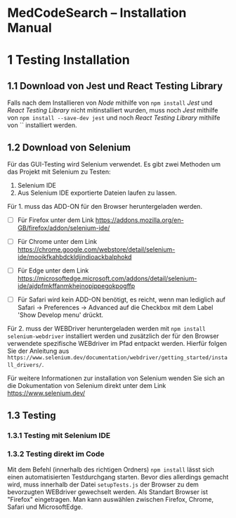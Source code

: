 # MedCodeSearch – Installation Manual



# 1 Testing Installation

## 1.1 Download von Jest und React Testing Library 
Falls nach dem Installieren von *Node* mithilfe von `npm install` *Jest* und *React Testing Library* nicht mitinstalliert wurden,
muss noch *Jest* mithilfe von `npm install --save-dev jest`  und noch *React Testing Library* mithilfe von `` installiert werden.

## 1.2 Download von Selenium
Für das GUI-Testing wird Selenium verwendet.
Es gibt zwei Methoden um das Projekt mit Selenium zu Testen:
1. Selenium IDE
2. Aus Selenium IDE exportierte Dateien laufen zu lassen.

Für 1. muss das ADD-ON für den Browser heruntergeladen werden.
- [ ] Für Firefox unter dem Link https://addons.mozilla.org/en-GB/firefox/addon/selenium-ide/
- [ ] Für Chrome unter dem Link https://chrome.google.com/webstore/detail/selenium-ide/mooikfkahbdckldjjndioackbalphokd
- [ ] Für Edge unter dem Link https://microsoftedge.microsoft.com/addons/detail/selenium-ide/ajdpfmkffanmkhejnopjppegokpogffp
- [ ] Für Safari wird kein ADD-ON benötigt, es reicht, wenn man lediglich auf Safari -> Preferences -> Advanced auf die Checkbox mit dem Label 'Show Develop menu' drückt.


Für 2. muss der WEBDriver heruntergeladen werden mit `npm install selenium-webdriver` installiert werden und zusätzlich der für den Browser verwendete spezifische WEBdriver im Pfad entpackt werden. Hierfür folgen Sie der Anleitung aus `https://www.selenium.dev/documentation/webdriver/getting_started/install_drivers/`.

Für weitere Informationen zur installation von Selenium wenden Sie sich an die Dokumentation von Selenium direkt unter dem Link https://www.selenium.dev/

## 1.3 Testing

### 1.3.1 Testing mit Selenium IDE

### 1.3.2 Testing direkt im Code
Mit dem Befehl (innerhalb des richtigen Ordners) `npm install` lässt sich einen automatisierten Testdurchgang starten.
Bevor dies allerdings gemacht wird, muss innerhalb der Datei ``setupTests.js`` der Browser zu dem bevorzugten WEBdriver gewechselt werden. Als Standart Browser ist "Firefox" eingetragen. Man kann auswählen zwischen Firefox, Chrome, Safari und MicrosoftEdge.

